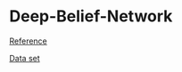 # Deep-Belief-Network

[Reference](https://github.com/2015xli/DBN)

[Data set](http://yann.lecun.com/exdb/mnist/)
